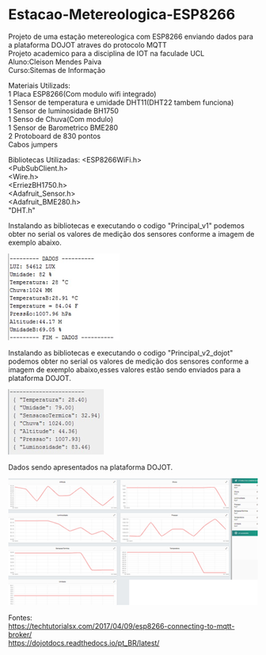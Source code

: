 # Estacao-Metereologica-ESP8266

Projeto de uma estação metereologica com ESP8266 enviando dados para a plataforma DOJOT atraves do protocolo MQTT</br>
Projeto academico para a disciplina de IOT na faculade UCL</br>
Aluno:Cleison Mendes Paiva</br>
Curso:Sitemas de Informação</br>

Materiais Utilizads:</br>
1 Placa ESP8266(Com modulo wifi integrado) </br>
1 Sensor de temperatura e umidade DHT11(DHT22 tambem funciona)</br>
1 Sensor de luminosidade BH1750</br>
1 Senso de Chuva(Com modulo) </br>
1 Sensor de Barometrico BME280</br>
2 Protoboard de 830 pontos</br>
Cabos jumpers</br>

Bibliotecas Utilizadas:
<ESP8266WiFi.h> </br>
<PubSubClient.h></br>
<Wire.h></br>
<ErriezBH1750.h> </br>
<Adafruit_Sensor.h></br>
<Adafruit_BME280.h></br>
"DHT.h"</br>

Instalando as bibliotecas e executando o codigo "Principal_v1" podemos obter no serial os valores de medição dos sensores conforme a imagem de exemplo abaixo.

![Screenshot](Dados_simples.png)

Instalando as bibliotecas e executando o codigo "Principal_v2_dojot" podemos obter no serial os valores de medição dos sensores conforme a imagem de exemplo abaixo,esses valores estão sendo enviados para a plataforma DOJOT.

![Screenshot](Dados_Envio_mqtt.png)

Dados sendo apresentados na plataforma DOJOT.

![Screenshot](Dados_dojot.png)


Fontes:</br>
https://techtutorialsx.com/2017/04/09/esp8266-connecting-to-mqtt-broker/</br>
https://dojotdocs.readthedocs.io/pt_BR/latest/

